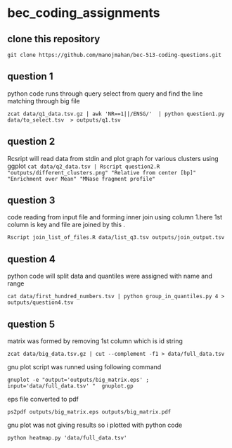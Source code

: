 # bec_coding_assignments

## clone this repository
`git clone https://github.com/manojmahan/bec-513-coding-questions.git`

## question 1
 python code runs through query select from query and find the line matching through big file


 `zcat data/q1_data.tsv.gz | awk 'NR==1||/ENSG/'  | python question1.py data/to_select.tsv  > outputs/q1.tsv`

 ## question 2

 Rcsript will read data from stdin and plot graph for various clusters using ggplot
`cat data/q2_data.tsv | Rscript question2.R "outputs/different_clusters.png" "Relative from center [bp]" "Enrichment over Mean" "MNase fragment profile" `

## question 3

code reading from input file and forming inner join using column 1.here 1st column is key and file are joined by this .

`Rscript join_list_of_files.R data/list_q3.tsv outputs/join_output.tsv`

## question 4

python code will split data and quantiles were assigned with name and range

`cat data/first_hundred_numbers.tsv | python group_in_quantiles.py 4 > outputs/question4.tsv`

## question 5

matrix was formed by removing 1st column which is id string

`zcat data/big_data.tsv.gz | cut --complement -f1 > data/full_data.tsv`

gnu plot script was runned using following command

`gnuplot -e "output='outputs/big_matrix.eps' ; input='data/full_data.tsv' "  gnuplot.gp`

eps file converted to pdf

`ps2pdf outputs/big_matrix.eps outputs/big_matrix.pdf`

gnu plot was not giving results so i plotted with python code

`python heatmap.py 'data/full_data.tsv'`
